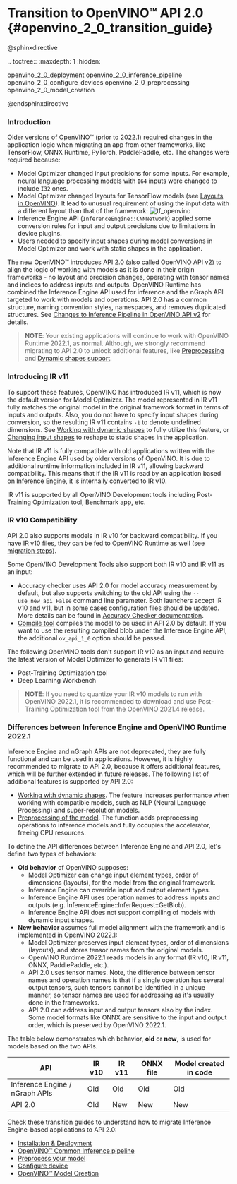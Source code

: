 # Transition to OpenVINO™ API 2.0 {#openvino_2_0_transition_guide}

@sphinxdirective

.. toctree::
   :maxdepth: 1
   :hidden:

   openvino_2_0_deployment
   openvino_2_0_inference_pipeline
   openvino_2_0_configure_devices
   openvino_2_0_preprocessing
   openvino_2_0_model_creation

@endsphinxdirective

### Introduction

Older versions of OpenVINO™ (prior to 2022.1) required changes in the application logic when migrating an app from other frameworks, like TensorFlow, ONNX Runtime, PyTorch, PaddlePaddle, etc. The changes were required because:

- Model Optimizer changed input precisions for some inputs. For example, neural language processing models with `I64` inputs were changed to include `I32` ones.
- Model Optimizer changed layouts for TensorFlow models (see [Layouts in OpenVINO](../layout_overview.md)). It lead to unusual requirement of using the input data with a different layout than that of the framework:
![tf_openvino]
- Inference Engine API (`InferenceEngine::CNNNetwork`) applied some conversion rules for input and output precisions due to limitations in device plugins.
- Users needed to specify input shapes during model conversions in Model Optimizer and work with static shapes in the application.

The new OpenVINO™ introduces API 2.0 (also called OpenVINO API v2) to align the logic of working with models as it is done in their origin frameworks - no layout and precision changes, operating with tensor names and indices to address inputs and outputs. OpenVINO Runtime has combined the Inference Engine API used for inference and the nGraph API targeted to work with models and operations. API 2.0 has a common structure, naming convention styles, namespaces, and removes duplicated structures. See [Changes to Inference Pipeline in OpenVINO API v2](common_inference_pipeline.md) for details.

> **NOTE**: Your existing applications will continue to work with OpenVINO Runtime 2022.1, as normal. Although, we strongly recommend migrating to API 2.0 to unlock additional features, like [Preprocessing](../preprocessing_overview.md) and [Dynamic shapes support](../ov_dynamic_shapes.md).

### Introducing IR v11

To support these features, OpenVINO has introduced IR v11, which is now the default version for Model Optimizer. The model represented in IR v11 fully matches the original model in the original framework format in terms of inputs and outputs. Also, you do not have to specify input shapes during conversion, so the resulting IR v11 contains `-1` to denote undefined dimensions. See [Working with dynamic shapes](../ov_dynamic_shapes.md) to fully utilize this feature, or [Changing input shapes](../ShapeInference.md) to reshape to static shapes in the application.

Note that IR v11 is fully compatible with old applications written with the Inference Engine API used by older versions of OpenVINO. It is due to additional runtime information included in IR v11, allowing backward compatibility. This means that if the IR v11 is read by an application based on Inference Engine, it is internally converted to IR v10.

IR v11 is supported by all OpenVINO Development tools including Post-Training Optimization tool, Benchmark app, etc.

### IR v10 Compatibility

API 2.0 also supports models in IR v10 for backward compatibility. If you have IR v10 files, they can be fed to OpenVINO Runtime as well (see [migration steps](common_inference_pipeline.md)).

Some OpenVINO Development Tools also support both IR v10 and IR v11 as an input:
- Accuracy checker uses API 2.0 for model accuracy measurement by default, but also supports switching to the old API using the `--use_new_api False` command line parameter. Both launchers accept IR v10 and v11, but in some cases configuration files should be updated. More details can be found in [Accuracy Checker documentation](https://github.com/openvinotoolkit/open_model_zoo/blob/releases/2022/1/tools/accuracy_checker/openvino/tools/accuracy_checker/launcher/openvino_launcher_readme.md).
- [Compile tool](../../../tools/compile_tool/README.md) compiles the model to be used in API 2.0 by default. If you want to use the resulting compiled blob under the Inference Engine API, the additional `ov_api_1_0` option should be passed.

The following OpenVINO tools don't support IR v10 as an input and require the latest version of Model Optimizer to generate IR v11 files:
- Post-Training Optimization tool
- Deep Learning Workbench

> **NOTE**: If you need to quantize your IR v10 models to run with OpenVINO 2022.1, it is recommended to download and use Post-Training Optimization tool from the OpenVINO 2021.4 release.

### Differences between Inference Engine and OpenVINO Runtime 2022.1

Inference Engine and nGraph APIs are not deprecated, they are fully functional and can be used in applications. However, it is highly recommended to migrate to API 2.0, because it offers additional features, which will be further extended in future releases. The following list of additional features is supported by API 2.0:
- [Working with dynamic shapes](../ov_dynamic_shapes.md). The feature increases performance when working with compatible models, such as NLP (Neural Language Processing) and super-resolution models.
- [Preprocessing of the model](../preprocessing_overview.md). The function adds preprocessing operations to inference models and fully occupies the accelerator, freeing CPU resources.

To define the API differences between Inference Engine and API 2.0, let's define two types of behaviors:
- **Old behavior** of OpenVINO supposes:
  - Model Optimizer can change input element types, order of dimensions (layouts), for the model from the original framework.
  - Inference Engine can override input and output element types.
  - Inference Engine API uses operation names to address inputs and outputs (e.g. InferenceEngine::InferRequest::GetBlob).
  - Inference Engine API does not support compiling of models with dynamic input shapes.
- **New behavior** assumes full model alignment with the framework and is implemented in OpenVINO 2022.1:
  - Model Optimizer preserves input element types, order of dimensions (layouts), and stores tensor names from the original models.
  - OpenVINO Runtime 2022.1 reads models in any format (IR v10, IR v11, ONNX, PaddlePaddle, etc.).
  - API 2.0 uses tensor names. Note, the difference between tensor names and operation names is that if a single operation has several output tensors, such tensors cannot be identified in a unique manner, so tensor names are used for addressing as it's usually done in the frameworks.
  - API 2.0 can address input and output tensors also by the index. Some model formats like ONNX are sensitive to the input and output order, which is preserved by OpenVINO 2022.1.

The table below demonstrates which behavior, **old** or **new**, is used for models based on the two APIs.

|               API             | IR v10  | IR v11  | ONNX file | Model created in code |
|-------------------------------|---------|---------|-----------|-----------------------|
|Inference Engine / nGraph APIs |     Old |     Old |       Old |                   Old |
|API 2.0                        |     Old |     New |       New |                   New |

Check these transition guides to understand how to migrate Inference Engine-based applications to API 2.0:
 - [Installation & Deployment](deployment_migration.md)
 - [OpenVINO™ Common Inference pipeline](common_inference_pipeline.md)
 - [Preprocess your model](./preprocessing.md)
 - [Configure device](./configure_devices.md)
 - [OpenVINO™ Model Creation](graph_construction.md)

[tf_openvino]: ../../img/tf_openvino.png
